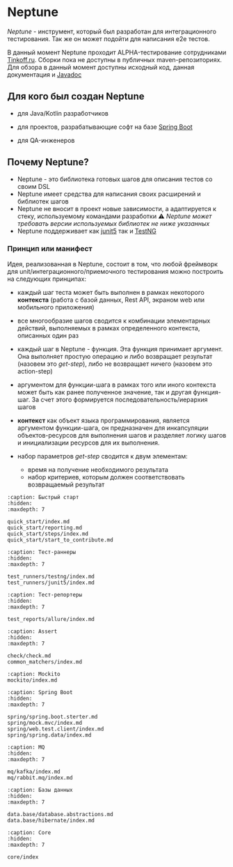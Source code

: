 # Neptune

_Neptune_ - инструмент, который был разработан для интеграционного тестирования. Так же он может подойти для
написания e2e тестов.

В данный момент Neptune проходит ALPHA-тестирование сотрудниками [Tinkoff.ru](https://www.tinkoff.ru/software/).
Сборки пока не доступны в публичных maven-репозиториях. Для обзора в данный момент доступны исходный код, данная документация и [Javadoc](https://tinkoff.github.io/neptune/core.api/index.html)

## Для кого был создан Neptune

- для Java/Kotlin разработчиков

- для проектов, разрабатывающие софт на базе [Spring Boot](https://spring.io/projects/spring-boot)

- для QA-инженеров

## Почему Neptune?

- Neptune - это библиотека готовых шагов для описания тестов со своим DSL
- Neptune имеет средства для написания своих расширений и библиотек шагов
- Neptune не вносит в проект новые зависимости, а адаптируется к стеку, используемому командами разработки
  ⚠️ _Neptune может требовать версии используемых библиотек не ниже указанных_
- Neptune поддерживает  как [junit5](https://junit.org/junit5/docs/current/user-guide/) так и [TestNG](https://testng.org/doc/)

### Принцип или манифест

Идея, реализованная в Neptune, состоит в том, что любой фреймворк для unit/интеграционного/приемочного тестирования
можно построить на следующих принципах:

- каждый шаг теста может быть выполнен в рамках некоторого **контекста** (работа с базой данных, Rest API, экраном web или мобильного приложения)

- все многообразие шагов сводится к комбинации элементарных действий, выполняемых в рамках определенного контекста, описанных один раз

- каждый шаг в Neptune - функция. Эта функция принимает аргумент.
  Она выполняет простую операцию и либо возвращает результат (назовем это _get-step_), либо не возвращает ничего (назовем это action-step)

- аргументом для функции-шага в рамках того или иного контекста может быть как ранее полученное значение,
  так и другая функция-шаг. За счет этого формируется последовательность/иерархия шагов

- **контекст** как объект языка программирования, является аргументом функции-шага, он предназначен для инкапсуляции объектов-ресурсов для выполнения шагов 
  и разделяет логику шагов и инициализации ресурсов для их выполнения.

- набор параметров _get-step_ сводится к двум элементам:
  - время на получение необходимого результата
  - набор критериев, которым должен соответствовать возвращаемый результат



```{toctree}
:caption: Быстрый старт
:hidden:
:maxdepth: 7

quick_start/index.md
quick_start/reporting.md
quick_start/steps/index.md
quick_start/start_to_contribute.md
```

```{toctree}
:caption: Тест-раннеры
:hidden:
:maxdepth: 7

test_runners/testng/index.md
test_runners/junit5/index.md
```

```{toctree}
:caption: Тест-репортеры
:hidden:
:maxdepth: 7

test_reports/allure/index.md
```

```{toctree}
:caption: Assert
:hidden:
:maxdepth: 7

check/check.md
common_matchers/index.md
```

```{toctree}
:caption: Mockito
mockito/index.md
```

```{toctree}
:caption: Spring Boot
:hidden:
:maxdepth: 7

spring/spring.boot.sterter.md
spring/mock.mvc/index.md
spring/web.test.client/index.md
spring/spring.data/index.md
```

```{toctree}
:caption: MQ
:hidden:
:maxdepth: 7

mq/kafka/index.md
mq/rabbit.mq/index.md
```

```{toctree}
:caption: Базы данных
:hidden:
:maxdepth: 7

data.base/database.abstractions.md
data.base/hibernate/index.md
```

```{toctree}
:caption: Core
:hidden:
:maxdepth: 7

core/index
```


  

